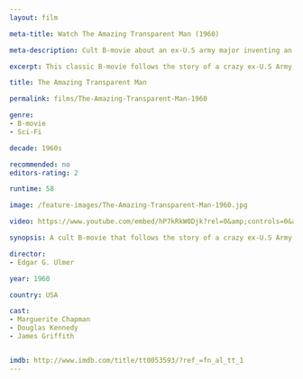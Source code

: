 ```yaml
---
layout: film

meta-title: Watch The Amazing Transparent Man (1960)

meta-description: Cult B-movie about an ex-U.S army major inventing an invisibility formula. Watch classic B-movies online for free at La Filmothèque!

excerpt: This classic B-movie follows the story of a crazy ex-U.S Army major who invents an invisibility formula. He plans to create an army of cold-hearted invisible zombies.

title: The Amazing Transparent Man

permalink: films/The-Amazing-Transparent-Man-1960

genre:
- B-movie
- Sci-Fi

decade: 1960s

recommended: no
editors-rating: 2

runtime: 58

image: /feature-images/The-Amazing-Transparent-Man-1960.jpg

video: https://www.youtube.com/embed/hP7kRkW0Djk?rel=0&amp;controls=0&amp;showinfo=0

synopsis: A cult B-movie that follows the story of a crazy ex-U.S Army major who invents an invisibility formula. He plans to create an army of cold-hearted invisible zombies.

director:
- Edgar G. Ulmer

year: 1960

country: USA

cast:
- Marguerite Chapman
- Douglas Kennedy
- James Griffith


imdb: http://www.imdb.com/title/tt0053593/?ref_=fn_al_tt_1
---
```

